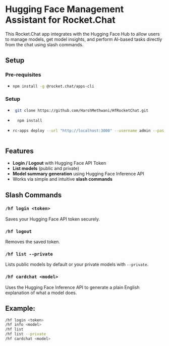 #  Hugging Face Management Assistant for Rocket.Chat

This Rocket.Chat app integrates with the Hugging Face Hub to allow users to manage models, get model insights, and perform AI-based tasks directly from the chat using slash commands.

## Setup
  ### Pre-requisites 
  - ```bash
    npm install -g @rocket.chat/apps-cli
  ### Setup
  - ```bash
     git clone https://github.com/HarshMethwani/HfRocketChat.git
  - ```bash
      npm install
   - ```bash
     rc-apps deploy --url "http://localhost:3000" --username admin --password adminpass
  

##  Features

-  **Login / Logout** with Hugging Face API Token
-  **List models** (public and private)
-  **Model summary generation** using Hugging Face Inference API
-  Works via simple and intuitive **slash commands**

##  Slash Commands

### `/hf login <token>`
Saves your Hugging Face API token securely.

### `/hf logout`
Removes the saved token.

### `/hf list --private`
Lists public models by default or your private models with `--private`.

### `/hf cardchat <model>`
Uses the Hugging Face Inference API to generate a plain English explanation of what a model does.

## Example:
```bash
/hf login <token>
/hf info <model>
/hf list
/hf list --private
/hf cardchat <model>
